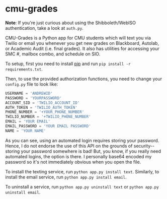 cmu-grades
==========

**Note**: If you're just curious about using the Shibboleth/WebISO authentication, take a look at `auth.py`.

CMU-Grades is a Python app for CMU students which will text you via Twilio or email you whenever you get new grades on Blackboard, Autolab, or Academic Audit (i.e. final grades). It also has utilities for accessing your SMC #, mailbox combo, and schedule on SIO.

To setup, first you need to install [pip](https://pypi.python.org/pypi/pip) and run `pip install -r requirements.txt`.

Then, to use the provided authorization functions, you need to change your `config.py` file to look like:

```python
USERNAME = 'ANDREWID'
PASSWORD = 'YOURPASSWORD'
ACCOUNT_SID = 'TWILIO_ACCOUNT_ID'
AUTH_TOKEN = 'TWILIO_AUTH_TOKEN'
PHONE_NUMBER = '+YOUR_PHONE_NUMBER'
TWILIO_NUMBER = '+TWILIO_PHONE_NUMBER'
EMAIL = 'YOUR EMAIL'
EMAIL_PASSWORD = 'YOUR EMAIL PASSWORD'
NAME = 'YOUR NAME'
```

As you can see, using an automated login requires storing your password. Hence, I do not endorse the use of this API on
the grounds of security--storing your password somewhere is bad! But, you know, if you really need automated logins,
the option is there. I personally base64 encoded my password so it's not immediately obvious when you open the file.

To install the texting service, run `python app.py install text`. Similarly, to install the email service, run `python app.py install email`.

To uninstall a service, run `python app.py uninstall text` or `python app.py uninstall email`.

